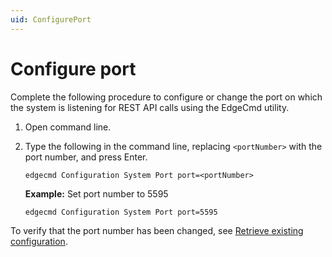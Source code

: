 ```yaml
---
uid: ConfigurePort
---
```


# Configure port

Complete the following procedure to configure or change the port on which the system is listening for REST API calls using the EdgeCmd utility.

1. Open command line.
2. Type the following in the command line, replacing `<portNumber>` with the port number, and press Enter.

    ```
    edgecmd Configuration System Port port=<portNumber>
    ```

    **Example:** Set port number to 5595

    ```
    edgecmd Configuration System Port port=5595
    ```

 To verify that the port number has been changed, see [Retrieve existing configuration](xref:RetrieveExistingConfiguration#view-a-specific-facet-configuration).
